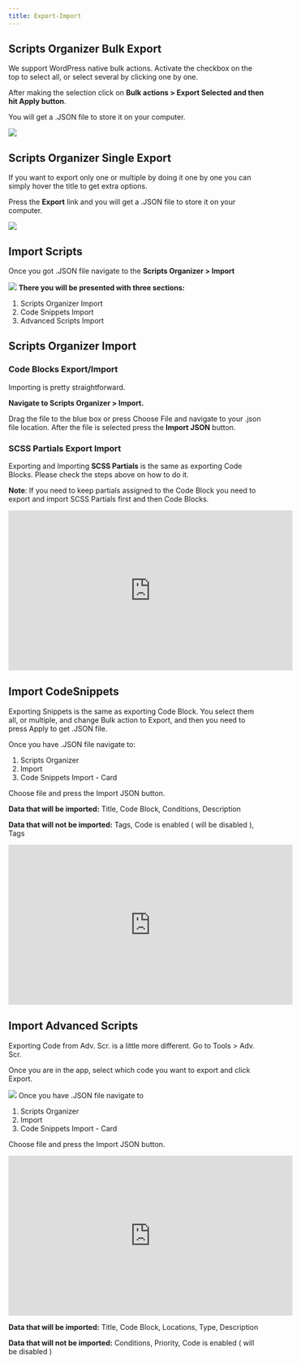 ```yaml
---
title: Export-Import
---
```


## Scripts Organizer Bulk Export

We support WordPress native bulk actions. Activate the checkbox on the top to select all, or select several by clicking one by one.

After making the selection click on **Bulk actions &gt; Export Selected and then hit Apply button**.

You will get a .JSON file to store it on your computer.

![](https://docs.dplugins.com/wp-content/uploads/2021/11/Screenshot-2021-11-10-at-09.03.26-800x625.png)

## Scripts Organizer Single Export

If you want to export only one or multiple by doing it one by one you can simply hover the title to get extra options.

Press the **Export** link and you will get <meta charset="utf-8"></meta>a .JSON file to store it on your computer.

![](https://docs.dplugins.com/wp-content/uploads/2021/11/Screenshot-2021-11-10-at-09.07.47-800x490.png)

## Import Scripts

Once you got .JSON file navigate to the **Scripts Organizer &gt; Import**

![](https://docs.dplugins.com/wp-content/uploads/2021/11/Screenshot-2021-11-10-at-09.09.22.png)
**There you will be presented with three sections:**

1. Scripts Organizer Import
2. Code Snippets Import
3. Advanced Scripts Import

## Scripts Organizer Import

### Code Blocks Export/Import

Importing is pretty straightforward.

**Navigate to Scripts Organizer &gt; Import.**

Drag the file to the blue box or press Choose File and navigate to your .json file location. After the file is selected press the **Import JSON** button.

### SCSS Partials Export Import

Exporting and Importing **SCSS Partials** is the same as exporting Code Blocks. Please check the steps above on how to do it.

**Note**: If you need to keep partials assigned to the Code Block you need to export and import SCSS Partials first and then Code Blocks.

<iframe width="560" height="315" src="https://www.youtube.com/embed/KkiGkblUGKY" title="YouTube video player" frameborder="0" allow="accelerometer; autoplay; clipboard-write; encrypted-media; gyroscope; picture-in-picture; web-share" allowfullscreen></iframe>

## Import CodeSnippets

Exporting Snippets is the same as exporting Code Block. You select them all, or multiple, and change Bulk action to Export, and then you need to press Apply to get .JSON file.

Once you have .JSON file navigate to:

1. Scripts Organizer
2. Import
3. Code Snippets Import - Card

Choose file and press the Import JSON button.

**Data that will be imported:** Title, Code Block, Conditions, Description

**Data that will not be imported:** Tags, Code is enabled ( will be disabled ), Tags

<iframe width="560" height="315" src="https://www.youtube.com/embed/ibMsAvPfLPM" title="YouTube video player" frameborder="0" allow="accelerometer; autoplay; clipboard-write; encrypted-media; gyroscope; picture-in-picture; web-share" allowfullscreen></iframe>

## Import Advanced Scripts

Exporting Code from <meta charset="utf-8"></meta>Adv. Scr. is a little more different. Go to Tools &gt; Adv. Scr.

Once you are in the app, select which code you want to export and click Export.

![](https://docs.dplugins.com/wp-content/uploads/2021/10/Screenshot-2021-09-15-at-17.42.00-768x414-1.png)
Once you have .JSON file navigate to

1. Scripts Organizer
2. Import
3. Code Snippets Import - Card

Choose file and press the Import JSON button.

<iframe width="560" height="315" src="https://www.youtube.com/embed/I2THLDp0POU" title="YouTube video player" frameborder="0" allow="accelerometer; autoplay; clipboard-write; encrypted-media; gyroscope; picture-in-picture; web-share" allowfullscreen></iframe>


**Data that will be imported:** Title, Code Block, Locations, Type, Description

**Data that will not be imported:** Conditions, Priority, <meta charset="utf-8"></meta>Code is enabled ( will be disabled )